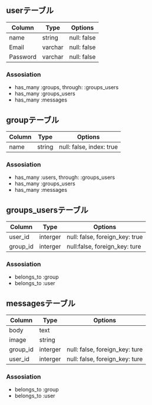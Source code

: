 ## userテーブル

|Column|Type|Options|
|------|----|-------|
|name|string|null: false|
|Email|varchar|null: false|
|Password|varchar|null: false|

### Assosiation
- has_many :groups, through: :groups_users
- has_many :groups_users
- has_many :messages


## groupテーブル

|Column|Type|Options|
|------|----|-------|
|name|string|null: false, index: true|

### Assosiation
- has_many :users, through: :groups_users
- has_many :groups_users
- has_many :messages


## groups_usersテーブル

|Column|Type|Options|
|------|----|-------|
|user_id|interger|null: false, foreign_key: true|
|group_id|interger|null:false, foreign_key: ture|

### Assosiation
- belongs_to :group
- belongs_to :user


## messagesテーブル

|Column|Type|Options|
|------|----|-------|
|body|text||
|image|string||
|group_id|interger|null: false, foreign_key: ture|
|user_id|interger|null: false, foreign_key: ture|

### Assosiation
- belongs_to :group
- belongs_to :user

